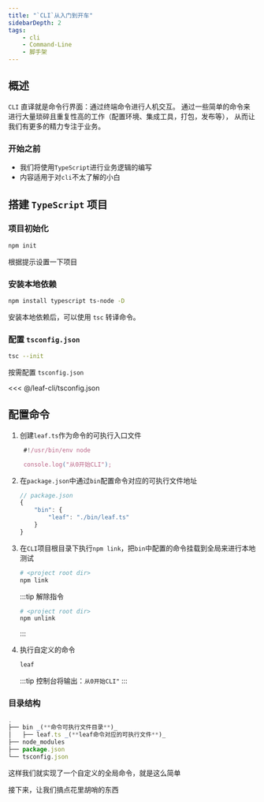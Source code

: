 ```yaml
---
title: "`CLI`从入门到开车"
sidebarDepth: 2
tags: 
    - cli
    - Command-Line
    - 脚手架
---
```


## 概述

`CLI` 直译就是命令行界面：通过终端命令进行人机交互。
通过一些简单的命令来进行大量琐碎且重复性高的工作（配置环境、集成工具，打包，发布等），
从而让我们有更多的精力专注于业务。

### 开始之前

- 我们将使用`TypeScript`进行业务逻辑的编写
- 内容适用于对`cli`不太了解的小白

## 搭建 `TypeScript` 项目

### 项目初始化

```bash
npm init
```

根据提示设置一下项目

### 安装本地依赖

```bash
npm install typescript ts-node -D
```

安装本地依赖后，可以使用 `tsc` 转译命令。

### 配置 `tsconfig.json`

```bash
tsc --init
```

按需配置 `tsconfig.json`

<<< @/leaf-cli/tsconfig.json

## 配置命令

1. 创建`leaf.ts`作为命令的可执行入口文件

   ```ts
    #!/usr/bin/env node

    console.log("从0开始CLI");
   ```

2. 在`package.json`中通过`bin`配置命令对应的可执行文件地址

    ```js
    // package.json
    {
        "bin": {
            "leaf": "./bin/leaf.ts"
        }
    }
    ```

3. 在`CLI`项目根目录下执行`npm link`，把`bin`中配置的命令挂载到全局来进行本地测试

    ```bash
    # <project root dir> 
    npm link
    ```

    :::tip  解除指令

    ```bash
    # <project root dir> 
    npm unlink
    ```

    :::

4. 执行自定义的命令

    ```bash
    leaf
    ```

    :::tip
    控制台将输出：`从0开始CLI"`
    :::

### 目录结构

```js
.
├── bin _(**命令可执行文件目录**)_
│   ├── leaf.ts _(**leaf命令对应的可执行文件**)_
├── node_modules
├── package.json
└── tsconfig.json
```

这样我们就实现了一个自定义的全局命令，就是这么简单

接下来，让我们搞点花里胡哨的东西
